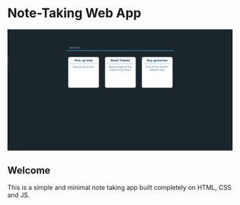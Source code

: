 # Note-Taking Web App

![desktop view of the app](./desktop-view.png)

## Welcome

This is a simple and minimal note taking app built completely on HTML, CSS and JS. 